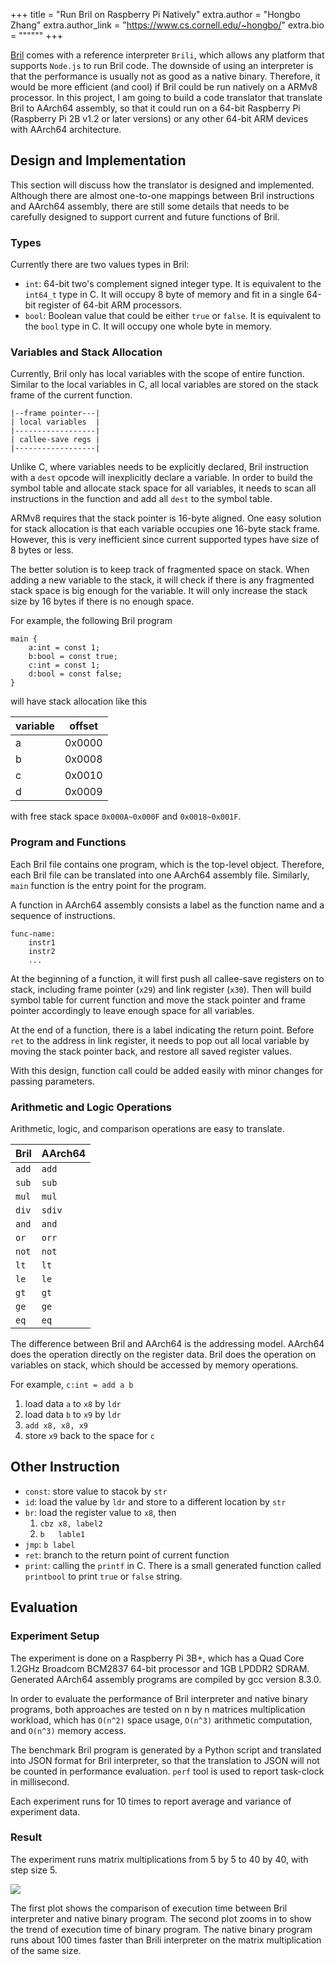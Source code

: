 +++
title = "Run Bril on Raspberry Pi Natively"
extra.author = "Hongbo Zhang"
extra.author_link = "https://www.cs.cornell.edu/~hongbo/"
extra.bio = """"""
+++

[Bril][] comes with a reference interpreter `Brili`, 
which allows any platform that supports `Node.js` to run Bril code.
The downside of using an interpreter is that
the performance is usually not as good as a native binary.
Therefore, it would be more efficient (and cool) if Bril could be run natively on a ARMv8 processor.
In this project, I am going to build a code translator that
translate Bril to AArch64 assembly,
so that it could run on a 64-bit Raspberry Pi (Raspberry Pi 2B v1.2 or later versions)
or any other 64-bit ARM devices with AArch64 architecture.

[bril]: https://github.com/sampsyo/bril

## Design and Implementation

This section will discuss how the translator is designed and implemented.
Although there are almost one-to-one mappings between Bril instructions and AArch64 assembly,
there are still some details that needs to be carefully designed to support
current and future functions of Bril.

### Types

Currently there are two values types in Bril:

* `int`: 64-bit two's complement signed integer type. 
It is equivalent to the `int64_t` type in C.
It will occupy 8 byte of memory and fit in a single 64-bit register of 64-bit ARM processors.
* `bool`: Boolean value that could be either `true` or `false`.
It is equivalent to the `bool` type in C.
It will occupy one whole byte in memory. 

### Variables and Stack Allocation

Currently, Bril only has local variables with the scope of entire function.
Similar to the local variables in C, all local variables are stored on the 
stack frame of the current function.

```
|--frame pointer---|
| local variables  |
|------------------|
| callee-save regs |
|------------------|
```

Unlike C, where variables needs to be explicitly declared, 
Bril instruction with a `dest` opcode will inexplicitly declare a variable.
In order to build the symbol table and allocate stack space for all variables,
it needs to scan all instructions in the function and add all `dest` to 
the symbol table.

ARMv8 requires that the stack pointer is 16-byte aligned.
One easy solution for stack allocation is that each variable occupies one
16-byte stack frame.
However, this is very inefficient since current supported types have size of
8 bytes or less.

The better solution is to keep track of fragmented space on stack. 
When adding a new variable to the stack, 
it will check if there is any fragmented stack space is big enough for the 
variable.
It will only increase the stack size by 16 bytes if there is no enough space.

For example, the following Bril program  

```
main {
    a:int = const 1;
    b:bool = const true;
    c:int = const 1;
    d:bool = const false;
}
```
will have stack allocation like this

|variable|offset|
|--------|------|
|a       |0x0000|
|b       |0x0008|
|c       |0x0010|
|d       |0x0009|

with free stack space `0x000A~0x000F` and `0x0018~0x001F`.

### Program and Functions

Each Bril file contains one program, which is the top-level object.
Therefore, each Bril file can be translated into one AArch64 assembly file.
Similarly, `main` function is the entry point for the program.

A function in AArch64 assembly consists a label as the function name and a sequence of instructions.
```assembly
func-name:
    instr1
    instr2
    ...
```

At the beginning of a function, it will first push all callee-save registers
on to stack, including frame pointer (`x29`) and link register (`x30`).
Then will build symbol table for current function 
and move the stack pointer and frame pointer accordingly to leave enough space
for all variables.

At the end of a function, there is a label indicating the return point.
Before `ret` to the address in link register, 
it needs to pop out all local variable by moving the stack pointer back,
   and restore all saved register values.

With this design, function call could be added easily with minor changes
for passing parameters.

### Arithmetic and Logic Operations

Arithmetic, logic, and comparison operations are easy to translate.

|Bril |AArch64|
|-----|-------|
|`add`|`add`  |
|`sub`|`sub`  |
|`mul`|`mul`  |
|`div`|`sdiv` |
|`and`|`and`  |
|`or` |`orr`  |
|`not`|`not`  |
|`lt` |`lt`   |
|`le` |`le`   |
|`gt` |`gt`   |
|`ge` |`ge`   |
|`eq` |`eq`   |

The difference between Bril and AArch64 is the addressing model.
AArch64 does the operation directly on the register data.
Bril does the operation on variables on stack, 
     which should be accessed by memory operations.

For example, `c:int = add a b`

1. load data `a` to `x8` by `ldr`
2. load data `b` to `x9` by `ldr`
3. `add x8, x8, x9`
4. store `x9` back to the space for `c`

## Other Instruction

* `const`: store value to stacok by `str`
* `id`: load the value by `ldr` and store to a different location by `str`
* `br`: load the register value to `x8`, then
    1. `cbz x8, label2`
    2. `b   lable1`
* `jmp`: `b label`
* `ret`: branch to the return point of current function
* `print`: calling the `printf` in C. 
There is a small generated function called `printbool` 
to print `true` or `false` string.

## Evaluation

### Experiment Setup

The experiment is done on a Raspberry Pi 3B+, 
which has a Quad Core 1.2GHz Broadcom BCM2837 64-bit processor
and 1GB LPDDR2 SDRAM.
Generated AArch64 assembly programs are compiled by gcc version 8.3.0.

In order to evaluate the performance of Bril interpreter and 
native binary programs,
both approaches are tested on n by n matrices multiplication workload,
which has `O(n^2)` space usage, `O(n^3)` arithmetic computation, 
      and `O(n^3)` memory access.

The benchmark Bril program is generated by a Python script
and translated into JSON format for Bril interpreter, 
so that the translation to JSON will not be counted in performance evaluation.
`perf` tool is used to report task-clock in millisecond.

Each experiment runs for 10 times to report average and 
variance of experiment data.

### Result

The experiment runs matrix multiplications from 5 by 5 to 40 by 40, with step
size 5.

![](https://www.cs.cornell.edu/~hongbo/cs6120/report/matmul.png)

The first plot shows the comparison of execution time between Bril interpreter
and native binary program. 
The second plot zooms in to show the trend of execution time of binary program.
The native binary program runs about 100 times faster than Brili interpreter
on the matrix multiplication of the same size.
